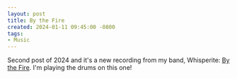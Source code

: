 ```yaml
---
layout: post
title: By the Fire
created: 2024-01-11 09:45:00 -0800
tags:
- Music
---
```

Second post of 2024 and it's a new recording from my band, Whisperite:
[By the Fire][by-the-fire]. I'm playing the drums on this one!

[by-the-fire]: https://soundcloud.com/whisperite/by-the-fire
